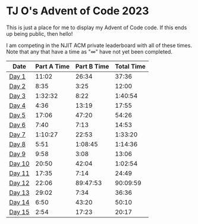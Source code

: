 # TJ O's Advent of Code 2023

This is just a place for me to display my Advent of Code code. If this ends up being public, then hello!

I am competing in the NJIT ACM private leaderboard with all of these times. Note that any that have a time as "$\infty$" have not yet been completed.

| Date | Part A Time | Part B Time | Total Time |
|---|---|---|---|
| [Day 1](notes/1.md) | 11:02 | 26:34 | 37:36 |
| [Day 2](notes/2.md) | 8:35 | 3:25 | 12:00 |
| [Day 3](notes/3.md) | 1:32:32 | 8:22 | 1:40:54 |
| [Day 4](notes/4.md) | 4:36 | 13:19 | 17:55 |
| [Day 5](notes/5.md) | 17:06 | 47:20 | 54:26 | 
| [Day 6](notes/6.md) | 7:40 | 7:13 | 14:53 |
| [Day 7](notes/7.md) | 1:10:27 | 22:53 | 1:33:20 |
| [Day 8](notes/8.md) | 5:51 | 1:08:45 | 1:14:36 |
| [Day 9](notes/9.md) | 9:58 | 3:08 | 13:06 |
| [Day 10](notes/10.md) | 20:50 | 42:04 | 1:02:54 |
| [Day 11](notes/11.md) | 17:35 | 7:14 | 24:49 |
| [Day 12](notes/12.md) | 22:06 | 89:47:53 | 90:09:59 |
| [Day 13](notes/13.md) | 29:02 | 7:34 | 36:36 | 
| [Day 14](notes/14.md) | 6:50 | 43:20 | 50:10 |
| [Day 15](notes/15.md) | 2:54 | 17:23 | 20:17 |